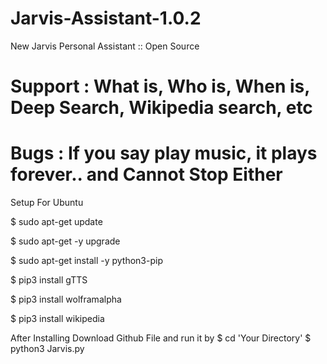 # Jarvis-Assistant-1.0.2
New Jarvis Personal Assistant :: Open Source 

# Support : What is, Who is, When is, Deep Search, Wikipedia search, etc

# Bugs : If you say play music, it plays forever.. and Cannot Stop Either



Setup For Ubuntu

$ sudo apt-get update

$ sudo apt-get -y upgrade

$ sudo apt-get install -y python3-pip

$ pip3 install gTTS

$ pip3 install wolframalpha

$ pip3 install wikipedia


After Installing Download Github File and run it by 
$ cd 'Your Directory'
$ python3 Jarvis.py
